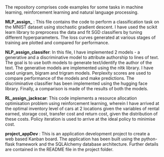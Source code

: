The repository comprises code examples for some tasks in machine learning, reinforcement learning and natural language processing.

**MLP_assign_** : This file contains the code to perform a classification task on the MNIST dataset using stochastic gradient descent. I have used the scikit learn library to preprocess the data and fit SGD classifiers by tuning different hyperparameters. The loss curves generated at various stages of training are plotted and compared for performance.

**NLP_assign_classifer**: In this file, I have implemented 2 models - a generative and a discriminative model to attribute authorship to lines of text. The goal is to use both models to generate text/identify the author of the text. The generative models are implemented using the nltk library. I have used unigram, bigram and trigram models. Perplexity scores are used to compare performance of the models and make predictions. The discriminative classifier has been implemented using the hugging face library. Finally, a comparison is made of the results of both the models.

**RL_assign_jackscar**: This code implements a resource allocation optimisation problem using reinforcement learning, wherein I have arrived at the optimal inventory level of cars at 2 locations given the variables of rental earned, storage cost, transfer cost and return cost, given the distribution of these costs. Policy iteration is used to arrive at the ideal policy to minimise cost.

**project_appDev** : This is an application development project to create a web based Kanban board. The application has been built 
using the python-flask framework and the SQLAlchemy database architecture. Further details are contained in the README file in the project folder.
